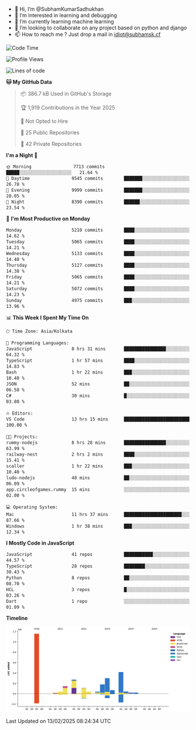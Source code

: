 - 👋 Hi, I’m @SubhamKumarSadhukhan
- 👀 I’m interested in learning and debugging
- 🌱 I’m currently learning machine learning
- 💞️ I’m looking to collaborate on any project based on python and django
- 📫 How to reach me ?
      Just drop a mail in idiot@subhamsk.cf

<!---
SubhamKumarSadhukhan/SubhamKumarSadhukhan is a ✨ special ✨ repository because its `README.md` (this file) appears on your GitHub profile.
You can click the Preview link to take a look at your changes.
--->


<!--START_SECTION:waka-->
![Code Time](http://img.shields.io/badge/Code%20Time-2%2C751%20hrs%202%20mins-blue)

![Profile Views](http://img.shields.io/badge/Profile%20Views-0-blue)

![Lines of code](https://img.shields.io/badge/From%20Hello%20World%20I%27ve%20Written-2.8%20million%20lines%20of%20code-blue)

**🐱 My GitHub Data** 

> 📦 386.7 kB Used in GitHub's Storage 
 > 
> 🏆 1,919 Contributions in the Year 2025
 > 
> 🚫 Not Opted to Hire
 > 
> 📜 25 Public Repositories 
 > 
> 🔑 42 Private Repositories 
 > 
**I'm a Night 🦉** 

```text
🌞 Morning                7713 commits        █████░░░░░░░░░░░░░░░░░░░░   21.64 % 
🌆 Daytime                9545 commits        ███████░░░░░░░░░░░░░░░░░░   26.78 % 
🌃 Evening                9999 commits        ███████░░░░░░░░░░░░░░░░░░   28.05 % 
🌙 Night                  8390 commits        ██████░░░░░░░░░░░░░░░░░░░   23.54 % 
```
📅 **I'm Most Productive on Monday** 

```text
Monday                   5210 commits        ████░░░░░░░░░░░░░░░░░░░░░   14.62 % 
Tuesday                  5065 commits        ████░░░░░░░░░░░░░░░░░░░░░   14.21 % 
Wednesday                5133 commits        ████░░░░░░░░░░░░░░░░░░░░░   14.40 % 
Thursday                 5127 commits        ████░░░░░░░░░░░░░░░░░░░░░   14.38 % 
Friday                   5065 commits        ████░░░░░░░░░░░░░░░░░░░░░   14.21 % 
Saturday                 5072 commits        ████░░░░░░░░░░░░░░░░░░░░░   14.23 % 
Sunday                   4975 commits        ███░░░░░░░░░░░░░░░░░░░░░░   13.96 % 
```


📊 **This Week I Spent My Time On** 

```text
🕑︎ Time Zone: Asia/Kolkata

💬 Programming Languages: 
JavaScript               8 hrs 31 mins       ████████████████░░░░░░░░░   64.32 % 
TypeScript               1 hr 57 mins        ████░░░░░░░░░░░░░░░░░░░░░   14.83 % 
Bash                     1 hr 22 mins        ███░░░░░░░░░░░░░░░░░░░░░░   10.40 % 
JSON                     52 mins             ██░░░░░░░░░░░░░░░░░░░░░░░   06.58 % 
C#                       30 mins             █░░░░░░░░░░░░░░░░░░░░░░░░   03.80 % 

🔥 Editors: 
VS Code                  13 hrs 15 mins      █████████████████████████   100.00 % 

🐱‍💻 Projects: 
rummy-nodejs             8 hrs 28 mins       ████████████████░░░░░░░░░   63.99 % 
railway-nest             2 hrs 2 mins        ████░░░░░░░░░░░░░░░░░░░░░   15.41 % 
scaller                  1 hr 22 mins        ███░░░░░░░░░░░░░░░░░░░░░░   10.40 % 
ludo-nodejs              48 mins             ██░░░░░░░░░░░░░░░░░░░░░░░   06.09 % 
app.circleofgames.rummy  15 mins             ░░░░░░░░░░░░░░░░░░░░░░░░░   02.00 % 

💻 Operating System: 
Mac                      11 hrs 37 mins      ██████████████████████░░░   87.66 % 
Windows                  1 hr 38 mins        ███░░░░░░░░░░░░░░░░░░░░░░   12.34 % 
```

**I Mostly Code in JavaScript** 

```text
JavaScript               41 repos            ███████████░░░░░░░░░░░░░░   44.57 % 
TypeScript               28 repos            ████████░░░░░░░░░░░░░░░░░   30.43 % 
Python                   8 repos             ██░░░░░░░░░░░░░░░░░░░░░░░   08.70 % 
HCL                      3 repos             █░░░░░░░░░░░░░░░░░░░░░░░░   03.26 % 
Dart                     1 repo              ░░░░░░░░░░░░░░░░░░░░░░░░░   01.09 % 
```



**Timeline**

![Lines of Code chart](https://raw.githubusercontent.com/SubhamKumarSadhukhan/SubhamKumarSadhukhan/main/assets/bar_graph.png)


 Last Updated on 13/02/2025 08:24:34 UTC
<!--END_SECTION:waka-->
